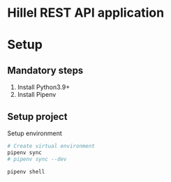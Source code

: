 # Hillel REST API application

# Setup

## Mandatory steps

1. Install Python3.9+
2. Install Pipenv

## Setup project

Setup environment

```bash
# Create virtual environment
pipenv sync
# pipenv sync --dev

pipenv shell
```
